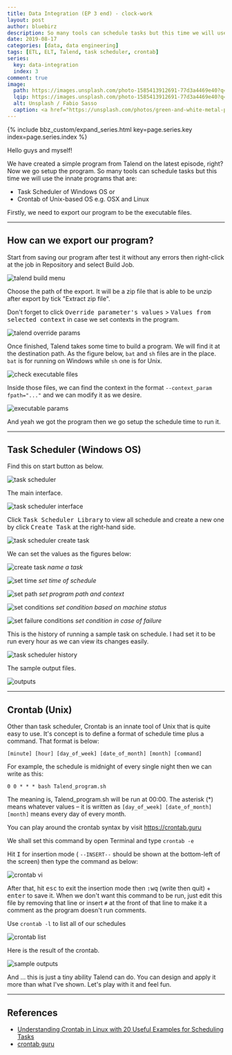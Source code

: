 ```yaml
---
title: Data Integration (EP 3 end) - clock-work
layout: post
author: bluebirz
description: So many tools can schedule tasks but this time we will use the innate programs.
date: 2019-08-17
categories: [data, data engineering]
tags: [ETL, ELT, Talend, task scheduler, crontab]
series:
  key: data-integration
  index: 3
comment: true
image: 
  path: https://images.unsplash.com/photo-1585413912691-77d3a4469e40?q=80&w=1073&auto=format&fit=crop&ixlib=rb-4.0.3&ixid=M3wxMjA3fDB8MHxwaG90by1wYWdlfHx8fGVufDB8fHx8fA%3D%3D
  lqip: https://images.unsplash.com/photo-1585413912691-77d3a4469e40?q=10&w=1073&auto=format&fit=crop&ixlib=rb-4.0.3&ixid=M3wxMjA3fDB8MHxwaG90by1wYWdlfHx8fGVufDB8fHx8fA%3D%3D
  alt: Unsplash / Fabio Sasso
  caption: <a href="https://unsplash.com/photos/green-and-white-metal-pipe-lw11Pfusquw">Unsplash / Fabio Sasso</a>
---
```


{% include bbz_custom/expand_series.html key=page.series.key index=page.series.index %}

Hello guys and myself!

We have created a simple program from Talend on the latest episode, right? Now we go setup the program. So many tools can schedule tasks but this time we will use the innate programs that are:

- Task Scheduler of Windows OS or
- Crontab of Unix-based OS e.g. OSX and Linux

Firstly, we need to export our program to be the executable files.

---

## How can we export our program?

Start from saving our program after test it without any errors then right-click at the job in Repository and select Build Job.

![talend build menu](https://bluebirzdotnet.s3.ap-southeast-1.amazonaws.com/data_integration_eps/Screen-Shot-2562-08-13-at-23.23.17.png)

Choose the path of the export. It will be a zip file that is able to be unzip after export by tick "Extract zip file".

Don't forget to click <kbd>Override parameter's values</kbd> > <kbd>Values from selected context</kbd> in case we set contexts in the program.

![talend override params](https://bluebirzdotnet.s3.ap-southeast-1.amazonaws.com/data_integration_eps/Screen-Shot-2562-08-13-at-23.29.09.png)

Once finished, Talend takes some time to build a program. We will find it at the destination path. As the figure below, `bat` and `sh` files are in the place. `bat` is for running on Windows while `sh` one is for Unix.

![check executable files](https://bluebirzdotnet.s3.ap-southeast-1.amazonaws.com/data_integration_eps/Screen-Shot-2562-08-13-at-23.37.31.png)

Inside those files, we can find the context in the format `--context_param fpath="..."` and we can modify it as we desire.

![executable params](https://bluebirzdotnet.s3.ap-southeast-1.amazonaws.com/data_integration_eps/Screen-Shot-2562-08-13-at-23.42.00.png)

And yeah we got the program then we go setup the schedule time to run it.

---

## Task Scheduler (Windows OS)

Find this on start button as below.

![task scheduler](https://bluebirzdotnet.s3.ap-southeast-1.amazonaws.com/data_integration_eps/task-scheduler.jpg)

The main interface.

![task scheduler interface](https://bluebirzdotnet.s3.ap-southeast-1.amazonaws.com/data_integration_eps/task-scheduler-02.jpg)

Click <kbd>Task Scheduler Library</kbd> to view all schedule and create a new one by click <kbd>Create Task</kbd> at the right-hand side.

![task scheduler create task](https://bluebirzdotnet.s3.ap-southeast-1.amazonaws.com/data_integration_eps/task-scheduler-03.png)

We can set the values as the figures below:

![create task](https://bluebirzdotnet.s3.ap-southeast-1.amazonaws.com/data_integration_eps/task-scheduler-04.png)
*name a task*

![set time](https://bluebirzdotnet.s3.ap-southeast-1.amazonaws.com/data_integration_eps/task-scheduler-05.jpg)
*set time of schedule*

![set path](https://bluebirzdotnet.s3.ap-southeast-1.amazonaws.com/data_integration_eps/task-scheduler-06.jpg)
*set program path and context*

![set conditions](https://bluebirzdotnet.s3.ap-southeast-1.amazonaws.com/data_integration_eps/task-scheduler-07.jpg)
*set condition based on machine status*

![set failure conditions](https://bluebirzdotnet.s3.ap-southeast-1.amazonaws.com/data_integration_eps/task-scheduler-08.jpg)
*set condition in case of failure*

This is the history of running a sample task on schedule. I had set it to be run every hour as we can view its changes easily.

![task scheduler history](https://bluebirzdotnet.s3.ap-southeast-1.amazonaws.com/data_integration_eps/task-scheduler-09.png)

The sample output files.

![outputs](https://bluebirzdotnet.s3.ap-southeast-1.amazonaws.com/data_integration_eps/task-scheduler-10.jpg)

---

## Crontab (Unix)

Other than task scheduler, Crontab is an innate tool of Unix that is quite easy to use. It's concept is to define a format of schedule time plus a command. That format is below:

`[minute] [hour] [day_of_week] [date_of_month] [month] [command]`

For example, the schedule is midnight of every single night then we can write as this:

`0 0 * * * bash Talend_program.sh`

The meaning is, Talend_program.sh will be run at 00:00. The asterisk (*) means whatever values – it is written as `[day_of_week] [date_of_month] [month]` means every day of every month.

You can play around the crontab syntax by visit <https://crontab.guru>

We shall set this command by open Terminal and type `crontab -e`

Hit <kbd>I</kbd> for insertion mode ( `--INSERT--` should be shown at the bottom-left of the screen) then type the command as below:

![crontab vi](https://bluebirzdotnet.s3.ap-southeast-1.amazonaws.com/data_integration_eps/Screen-Shot-2562-08-14-at-22.09.18.png)

After that, hit <kbd>esc</kbd> to exit the insertion mode then <kbd>:wq</kbd> (write then quit) + <kbd>enter</kbd> to save it. When we don't want this command to be run, just edit this file by removing that line or insert `#` at the front of that line to make it a comment as the program doesn't run comments.

Use `crontab -l` to list all of our schedules

![crontab list](https://bluebirzdotnet.s3.ap-southeast-1.amazonaws.com/data_integration_eps/Screen-Shot-2562-08-14-at-22.17.52.png)

Here is the result of the crontab.

![sample outputs](https://bluebirzdotnet.s3.ap-southeast-1.amazonaws.com/data_integration_eps/Screen-Shot-2562-08-16-at-21.06.09.png)

And … this is just a tiny ability Talend can do. You can design and apply it more than what I've shown. Let's play with it and feel fun.

---

## References

- [Understanding Crontab in Linux with 20 Useful Examples for Scheduling Tasks](https://tecadmin.net/crontab-in-linux-with-20-examples-of-cron-schedule/)
- [crontab guru](https://crontab.guru/)
